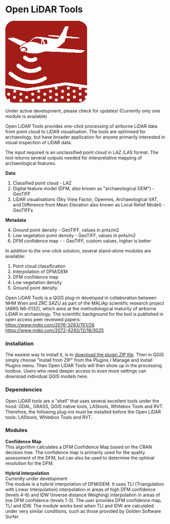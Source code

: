 # **Open LiDAR Tools**

![Logo]( src/plugin/open_lidar_tools/icon.png "Open LiDAR Tools")

Under active development, please check for updates! (Currently only one module is available)

Open LiDAR Tools provides one-click processing of airborne LiDAR data from point cloud to LiDAR visualisation. The tools are optimised for archaeology, but have broader application for anyone primarily interested in visual inspection of LiDAR data.

The input required is an unclassified point cloud in LAZ /LAS format. The tool returns several outputs needed for interpretative mapping of archaeological features. 

**Data**
  1. Classified point cloud  - LAZ
  2. Digital feature model (DFM, also known as "archaeological DEM") - GeoTIFF
  3. LiDAR visualisations (Sky View Factor, Opennes, Archaeological VAT, and Difference from Mean Elevation also known as Local Relief Model) - GeoTIFFs

**Metadata**

  4. Ground point density - GeoTIFF, values in pnts/m2
  5. Low vegetation point density - GeoTIFF, values in pnts/m2
  6. DFM confidence map -  - GeoTIFF, custom values, higher is better

In addition to the one-click solution, several stand-alone modules are available:
1. Point cloud classification
2. Interpolation of DFM/DEM
3. DFM confidence map
4. Low vegetation density
5. Ground point density.

Open LiDAR Tools is a QGIS plug-in developed in collaboration between NHM Wien and ZRC SAZU as part of the MALiAp scientific research project (ARRS N6-0132), which aims at the methodological maturity of airborne LiDAR in archaeology. The scientific background for the tool is published in open access peer reviewed papers:  
https://www.mdpi.com/2076-3263/11/1/26  
https://www.mdpi.com/2072-4292/12/18/3025

### **Installation**

The easiest way to install it, is to [download the plugin ZIP file](https://github.com/stefaneichert/OpenLidarTools/raw/main/src/plugin/open_lidar_tools.zip "Download Plugin as ZIP").
Then in QGIS simply choose "Install from ZIP" from the Plugins / Manage and Install Plugins menu.
Then Open LiDAR Tools will then show up in the processing toolbox.
Users who need deeper access to even more settings can download individual QGIS models here.

### **Dependencies**

Open LiDAR tools are a "shell" that uses several excellent tools under the hood: GDAL, GRASS, QGIS native tools, LAStools, Whitebox Tools and RVT. Therefore, the following plug-ins must be installed before the Open LiDAR tools: LAStools, Whitebox Tools and RVT.


### **Modules**

**Confidence Map**  
This algorithm calculates a DFM Confidence Map based on the CRAN decision tree. The confidence map is primarily used for the quality assessment of the DFM, but can also be used to determine the optimal resolution for the DFM.

**Hybrid Interpolation**  
Currently under development  
The module is a hybrid interpolation of DFM/DEM. It uses TLI (Triangulation with Linear Interpolation) interpolation in areas of high DFM confidence (levels 4-6) and IDW (Inverse distance Weighing) interpolation in areas of low DFM confidence (levels 1-3). The user provides DFM confidence map, TLI and IDW. The module works best when TLI and IDW are calculated under very similar conditions, such as those provided by Golden Software Surfer.

